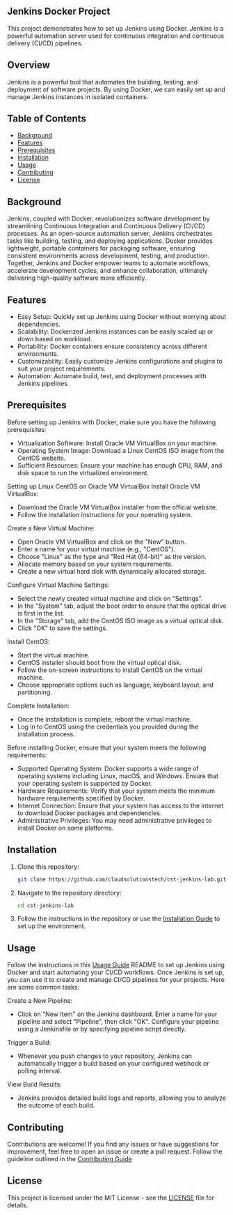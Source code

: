 ## Jenkins Docker Project
This project demonstrates how to set up Jenkins using Docker. Jenkins is a powerful automation server used for continuous integration and continuous delivery (CI/CD) pipelines.

## Overview

Jenkins is a powerful tool that automates the building, testing, and deployment of software projects. By using Docker, we can easily set up and manage Jenkins instances in isolated containers.

## Table of Contents

- [Background](#background)
- [Features](#features)
- [Prerequisites](#prerequisites)
- [Installation](#installation)
- [Usage](#usage)
- [Contributing](#contributing)
- [License](#license)

## Background

Jenkins, coupled with Docker, revolutionizes software development by streamlining Continuous Integration and Continuous Delivery (CI/CD) processes. As an open-source automation server, Jenkins orchestrates tasks like building, testing, and deploying applications. Docker provides lightweight, portable containers for packaging software, ensuring consistent environments across development, testing, and production. Together, Jenkins and Docker empower teams to automate workflows, accelerate development cycles, and enhance collaboration, ultimately delivering high-quality software more efficiently.

## Features

- Easy Setup: Quickly set up Jenkins using Docker without worrying about dependencies.
- Scalability: Dockerized Jenkins instances can be easily scaled up or down based on workload.
- Portability: Docker containers ensure consistency across different environments.
- Customizability: Easily customize Jenkins configurations and plugins to suit your project requirements.
- Automation: Automate build, test, and deployment processes with Jenkins pipelines.

## Prerequisites

Before setting up Jenkins with Docker, make sure you have the following prerequisites:
- Virtualization Software: Install Oracle VM VirtualBox on your machine.
- Operating System Image: Download a Linux CentOS ISO image from the CentOS website.
- Sufficient Resources: Ensure your machine has enough CPU, RAM, and disk space to run the virtualized environment.

Setting up Linux CentOS on Oracle VM VirtualBox
Install Oracle VM VirtualBox:
- Download the Oracle VM VirtualBox installer from the official website.
- Follow the installation instructions for your operating system.

Create a New Virtual Machine:
- Open Oracle VM VirtualBox and click on the "New" button.
- Enter a name for your virtual machine (e.g., "CentOS").
- Choose "Linux" as the type and "Red Hat (64-bit)" as the version.
- Allocate memory based on your system requirements.
- Create a new virtual hard disk with dynamically allocated storage.

Configure Virtual Machine Settings:
- Select the newly created virtual machine and click on "Settings".
- In the "System" tab, adjust the boot order to ensure that the optical drive is first in the list.
- In the "Storage" tab, add the CentOS ISO image as a virtual optical disk.
- Click "OK" to save the settings.

Install CentOS:
- Start the virtual machine.
- CentOS installer should boot from the virtual optical disk.
- Follow the on-screen instructions to install CentOS on the virtual machine.
- Choose appropriate options such as language, keyboard layout, and partitioning.

Complete Installation:
- Once the installation is complete, reboot the virtual machine.
- Log in to CentOS using the credentials you provided during the installation process.

Before installing Docker, ensure that your system meets the following requirements:
- Supported Operating System: Docker supports a wide range of operating systems including Linux, macOS, and Windows. Ensure that your operating system is supported by Docker.
- Hardware Requirements: Verify that your system meets the minimum hardware requirements specified by Docker.
- Internet Connection: Ensure that your system has access to the internet to download Docker packages and dependencies.
- Administrative Privileges: You may need administrative privileges to install Docker on some platforms.

## Installation

1. Clone this repository: 

   ```bash
   git clone https://github.com/cloudsolutionstech/cst-jenkins-lab.git
   ```

2. Navigate to the repository directory:
  
   ```bash
   cd cst-jenkins-lab
   ```

3. Follow the instructions in the repository or use the [Installation Guide](docs/InstallationGuide.md) to set up the environment.

## Usage

Follow the instructions in this [Usage Guide](docs/UsageGuide.md) README to set up Jenkins using Docker and start automating your CI/CD workflows. Once Jenkins is set up, you can use it to create and manage CI/CD pipelines for your projects. Here are some common tasks:

Create a New Pipeline:
- Click on "New Item" on the Jenkins dashboard.
Enter a name for your pipeline and select "Pipeline", then click "OK".
Configure your pipeline using a Jenkinsfile or by specifying pipeline script directly.

Trigger a Build:
- Whenever you push changes to your repository, Jenkins can automatically trigger a build based on your configured webhook or polling interval.

View Build Results:
- Jenkins provides detailed build logs and reports, allowing you to analyze the outcome of each build.

## Contributing

Contributions are welcome! If you find any issues or have suggestions for improvement, feel free to open an issue or create a pull request. Follow the guideline outlined in the [Contributing Guide](CONTRIBUTING.md)

## License

This project is licensed under the MIT License - see the [LICENSE](LICENSE) file for details.   
